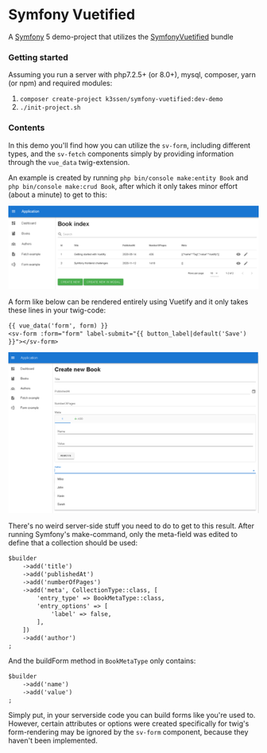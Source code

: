 # Symfony Vuetified

A [Symfony](https://symfony.com/) 5 demo-project that utilizes the
[SymfonyVuetified](https://github.com/k3ssen/SymfonyVuetified/tree/bundle)
bundle

### Getting started

Assuming you run a server with php7.2.5+ (or 8.0+), mysql, composer, yarn (or npm) and required modules:

1. `composer create-project k3ssen/symfony-vuetified:dev-demo`
2. `./init-project.sh`


### Contents

In this demo you'll find how you can utilize the `sv-form`, including different types,
and the `sv-fetch` components simply by providing information through the `vue_data` twig-extension.

An example is created by running `php bin/console make:entity Book` and `php bin/console make:crud Book`,
after which it only takes minor effort (about a minute) to get to this:

![Screenshot](https://github.com/k3ssen/SymfonyVuetified/blob/demo/screenshot.png)

A form like below can be rendered entirely using Vuetify and it only takes these lines in your twig-code:
```
{{ vue_data('form', form) }}
<sv-form :form="form" label-submit="{{ button_label|default('Save') }}"></sv-form>
```

![Form Screenshot](https://github.com/k3ssen/SymfonyVuetified/blob/demo/form-screenshot.png)

There's no weird server-side stuff you need to do to get to this result. After
running Symfony's make-command, only the meta-field was edited to define that a collection should be used:
```phpr
$builder
    ->add('title')
    ->add('publishedAt')
    ->add('numberOfPages')
    ->add('meta', CollectionType::class, [
        'entry_type' => BookMetaType::class,
        'entry_options' => [
            'label' => false,
        ],
    ])
    ->add('author')
;
```

And the buildForm method in `BookMetaType` only contains:
```
$builder
    ->add('name')
    ->add('value')
;
```

Simply put, in your serverside code you can build forms like you're used to.
However, certain attributes or options were created specifically for twig's form-rendering
may be ignored by the `sv-form` component, because they haven't been implemented.